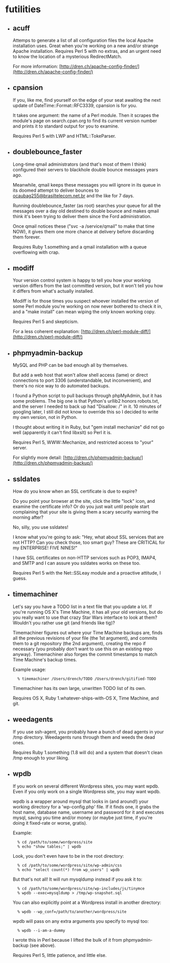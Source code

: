 futilities
==========

* ## acuff

	Attemps to generate a list of all configuration files the local
	Apache installation uses. Great when you're working on a new and/or
	strange Apache installation. Requires Perl 5 with no extras, and
	an urgent need to know the location of a mysterious RedirectMatch.

	For more information: [http://dren.ch/apache-config-finder/](http://dren.ch/apache-config-finder/)

* ## cpansion

	If you, like me, find yourself on the edge of your seat awaiting
	the next update of DateTime::Format::RFC3339, cpansion is for you.

	It takes one argument: the name of a Perl module.
	Then it scrapes the module's page on search.cpan.org to find its current
	version number and prints it to standard output for you to examine.

	Requires Perl 5 with LWP and HTML::TokeParser.

* ## doublebounce_faster

	Long-time qmail administrators (and that's most of them I think)
	configured their servers to blackhole double bounce messages years ago.

	Meanwhile, qmail keeps these messages you will ignore in its queue in
	its doomed attempt to deliver bounces to ocaubag255@brasiltelecom.net.br
	and the like for 7 days.

	Running doublebounce_faster (as root) searches your queue for all the
	messages over a day old destined to double bounce and makes qmail
	think it's been trying to deliver them since the Ford administration.

	Once qmail notices these ("svc -a /service/qmail" to make that time NOW),
	it gives them one more chance at delivery before discarding them forever.

	Requires Ruby 1.something and a qmail installation with a queue
	overflowing with crap.

* ## modiff

	Your version control system is happy to tell you how your working
	version differs from the last committed version, but it won't
	tell you how it differs from what's actually installed.

	Modiff is for those times you suspect whoever installed the version
	of some Perl module you're working on now never bothered to check it in,
	and a "make install" can mean wiping the only known working copy.

	Requires Perl 5 and skepticism.

	For a less coherent explanation: [http://dren.ch/perl-module-diff/](http://dren.ch/perl-module-diff/)

* ## phpmyadmin-backup

    MySQL and PHP can be bad enough all by themselves.

    But add a web host that won't allow shell access (lame) or
    direct connections to port 3306 (understandable, but inconvenient),
    and there's no nice way to do automated backups.

    I found a Python script to pull backups through phpMyAdmin, but it has
    some problems. The big one is that Python's urllib2 honors robots.txt,
    and the server I needed to back up had "Disallow: /" in it.
    10 minutes of googling later, I still did not know to override this
    so I decided to write my own version, not in Python.

    I thought about writing it in Ruby, but "gem install mechanize"
    did not go well (apparently it can't find libxslt) so Perl it is.

    Requires Perl 5, WWW::Mechanize, and restricted access to "your" server.

    For slightly more detail: [http://dren.ch/phpmyadmin-backup/](http://dren.ch/phpmyadmin-backup/)

* ## ssldates

    How do you know when an SSL certificate is due to expire?

    Do you point your browser at the site, click the little "lock" icon,
    and examine the certificate info? Or do you just wait until people
    start complaining that your site is giving them a scary security
    warning the morning after?

    No, silly, you use ssldates!

    I know what you're going to ask: "Hey, what about SSL services that
    are not HTTP? Can you check those, too smart guy? These are CRITICAL
    for my ENTERPRISE! FIVE NINES!"

    I have SSL certificates on non-HTTP services such as POP3, IMAP4, and
    SMTP and I can assure you ssldates works on these too.

    Requires Perl 5 with the Net::SSLeay module and a proactive attitude,
    I guess.

* ## timemachiner

    Let's say you have a TODO list in a text file that you update a lot.
    If you're running OS X's Time Machine, it has all your old versions,
    but do you really want to use that crazy Star Wars interface to look
    at them? Wouldn't you rather use git (and friends like tig)?

    Timemachiner figures out where your Time Machine backups are,
    finds all the previous revisions of your file (the 1st argument), and
    commits them to a git repository (the 2nd argument), creating the
    repo if necessary (you probably don't want to use this on an existing
    repo anyway). Timemachiner also forges the commit timestamps to match
    Time Machine's backup times.

    Example usage:

        % timemachiner /Users/drench/TODO /Users/drench/gitified-TODO

    Timemachiner has its own large, unwritten TODO list of its own.

    Requires OS X, Ruby 1.whatever-ships-with-OS X, Time Machine, and git.

* ## weedagents

	If you use ssh-agent, you probably have a bunch of dead agents in your
	/tmp directory. Weedagents runs through them and weeds the dead ones.

	Requires Ruby 1.something (1.8 will do) and a system that doesn't clean
	/tmp enough to your liking.

* ## wpdb

    If you work on several different Wordpress sites, you may want wpdb.
    Even if you only work on a single Wordpress site, you may want wpdb.

    wpdb is a wrapper around mysql that looks in (and around!) your working
    directory for a 'wp-config.php' file. If it finds one, it grabs the host
    name, database name, username and password for it and executes mysql,
    saving you time and/or money (or maybe just time, if you're doing it
    fixed-rate or worse, gratis).

    Example:

        % cd /path/to/some/wordpress/site
        % echo "show tables;" | wpdb

    Look, you don't even have to be in the root directory:

        % cd /path/to/some/wordpress/site/wp-admin/css
        % echo "select count(*) from wp_users" | wpdb

    But that's not all! It will run mysqldump instead if you ask it to:

        % cd /path/to/some/wordpress/site/wp-includes/js/tinymce
        % wpdb --exec=mysqldump > /tmp/wp-snapshot.sql

    You can also explicitly point at a Wordpress install in another directory:

        % wpdb --wp_conf=/path/to/another/wordpress/site

    wpdb will pass on any extra arguments you specify to mysql too:

        % wpdb --i-am-a-dummy

    I wrote this in Perl because I lifted the bulk of it from
    phpmyadmin-backup (see above).

    Requires Perl 5, little patience, and little else.
